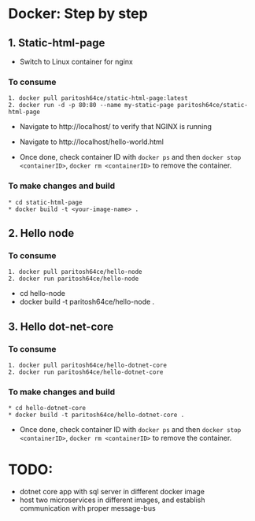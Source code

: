 # Docker: Step by step

## 1. Static-html-page

* Switch to Linux container for nginx

### To consume
```
1. docker pull paritosh64ce/static-html-page:latest
2. docker run -d -p 80:80 --name my-static-page paritosh64ce/static-html-page
```

* Navigate to http://localhost/ to verify that NGINX is running
* Navigate to http://localhost/hello-world.html

* Once done, check container ID with `docker ps` and then `docker stop <containerID>`, `docker rm <containerID>` to remove the container.

### To make changes and build
```
* cd static-html-page
* docker build -t <your-image-name> .
```

## 2. Hello node

### To consume
```
1. docker pull paritosh64ce/hello-node
2. docker run paritosh64ce/hello-node
```

* cd hello-node
* docker build -t paritosh64ce/hello-node .

## 3. Hello dot-net-core

### To consume
```
1. docker pull paritosh64ce/hello-dotnet-core 
2. docker run paritosh64ce/hello-dotnet-core
```
### To make changes and build
```
* cd hello-dotnet-core
* docker build -t paritosh64ce/hello-dotnet-core .
```

* Once done, check container ID with `docker ps` and then `docker stop <containerID>`, `docker rm <containerID>` to remove the container.

# TODO:

* dotnet core app with sql server in different docker image
* host two microservices in different images, and establish communication with proper message-bus